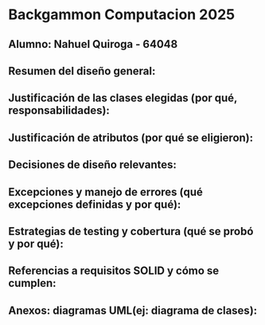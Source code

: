 # Backgammon Computacion 2025
## Alumno: Nahuel Quiroga - 64048

## Resumen del diseño general:

## Justificación de las clases elegidas (por qué, responsabilidades):

## Justificación de atributos (por qué se eligieron):

## Decisiones de diseño relevantes:

## Excepciones y manejo de errores (qué excepciones definidas y por qué):

## Estrategias de testing y cobertura (qué se probó y por qué):

## Referencias a requisitos SOLID y cómo se cumplen:

## Anexos: diagramas UML(ej: diagrama de clases):